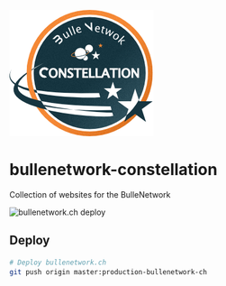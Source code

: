 ![logo](docs/BN-constellation.png)

# bullenetwork-constellation
Collection of websites for the BulleNetwork

![bullenetwork.ch deploy](https://github.com/doxa-tech/bullenetwork-constellation/workflows/bullenetwork.ch%20deploy/badge.svg)

## Deploy

```bash
# Deploy bullenetwork.ch
git push origin master:production-bullenetwork-ch
